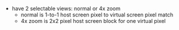 - have 2 selectable views: normal or 4x zoom
  - normal is 1-to-1 host screen pixel to virtual screen pixel match
  - 4x zoom is 2x2 pixel host screen block for one virtual pixel
